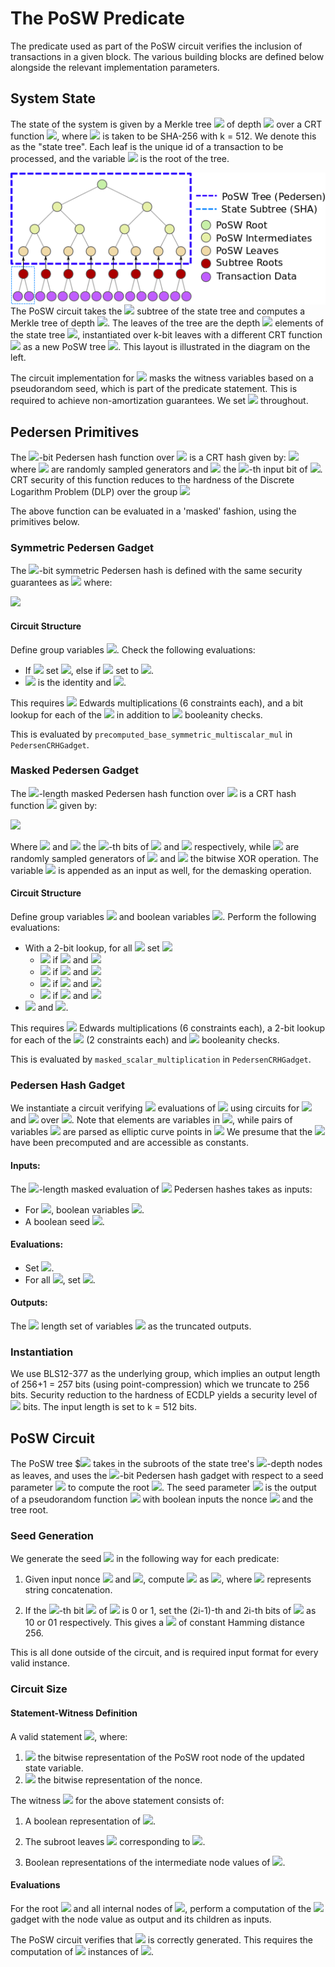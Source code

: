 # The PoSW Predicate

The predicate used as part of the PoSW circuit verifies the inclusion of transactions in a given block. The various building blocks are defined below alongside the relevant implementation parameters.

## System State

The state of the system is given by a Merkle tree <img src="https://render.githubusercontent.com/render/math?math=\mathsf{Tree}_\mathcal{G}(h)"> of depth <img src="https://render.githubusercontent.com/render/math?math=h"> over a CRT function <img src="https://render.githubusercontent.com/render/math?math=\mathcal{G}: \{0,1\}^{k} \rightarrow \{0,1\}^{k/2}">, where <img src="https://render.githubusercontent.com/render/math?math=\mathcal{G}"> is taken to be SHA-256 with k = 512. We denote this as the "state tree". Each leaf is the unique id of a transaction to be processed, and the variable <img src="https://render.githubusercontent.com/render/math?math=\mathsf{state}"> is the root of the tree.

<img align="left" src="Binary_tree.png" style="float:right"></img>

The PoSW circuit takes the <img src="https://render.githubusercontent.com/render/math?math=q \leq d"> subtree of the state tree and computes a Merkle tree of depth <img src="https://render.githubusercontent.com/render/math?math=q">. The leaves of the tree are the depth <img src="https://render.githubusercontent.com/render/math?math=q"> elements of the state tree <img src="https://render.githubusercontent.com/render/math?math=\mathsf{Tree}_\mathcal{H}(h)">, instantiated over k-bit leaves with a different CRT function <img src="https://render.githubusercontent.com/render/math?math=\mathcal{H} : \{0,1\}^{k} \rightarrow \{0,1\}^{k/2}"> as a new PoSW tree <img src="https://render.githubusercontent.com/render/math?math=\mathsf{Tree}_{\mathcal{H}}(q)">. This layout is illustrated in the diagram on the left. 

The circuit implementation for <img src="https://render.githubusercontent.com/render/math?math=\mathcal{H}"> masks the witness variables based on a pseudorandom seed, which is part of the predicate statement. This is required to achieve non-amortization guarantees. We set <img src="https://render.githubusercontent.com/render/math?math=q = 3"> throughout.

## Pedersen Primitives
The <img src="https://render.githubusercontent.com/render/math?math=k">-bit Pedersen hash function over <img src="https://render.githubusercontent.com/render/math?math=\mathbb{G}"> is a CRT hash given by: 
<img src="https://render.githubusercontent.com/render/math?math=\mathcal{H}^G(x) = \prod_{i = 1}^k G_i^{x_i},"> where <img src="https://render.githubusercontent.com/render/math?math=G_i \in \mathbb{G}"> are randomly sampled generators and <img src="https://render.githubusercontent.com/render/math?math=x_i"> the <img src="https://render.githubusercontent.com/render/math?math=i">-th input bit of <img src="https://render.githubusercontent.com/render/math?math=x">. CRT security of this function reduces to the hardness of the Discrete Logarithm Problem (DLP) over the group <img src="https://render.githubusercontent.com/render/math?math=\mathbb{G}.">

The above function can be evaluated in a 'masked' fashion, using the primitives below.

### Symmetric Pedersen Gadget

The <img src="https://render.githubusercontent.com/render/math?math=k">-bit symmetric Pedersen hash is defined with the same security guarantees as <img src="https://render.githubusercontent.com/render/math?math=\mathcal{H}: \{0,1\}^k \rightarrow \mathbb{G}"> where: 

<img src="https://render.githubusercontent.com/render/math?math=\mathcal{H}^H_{sym}(\rho) = \prod_{i = 1}^k H_i^{1 - 2\rho_i}."> 

#### Circuit Structure

Define group variables <img src="https://render.githubusercontent.com/render/math?math=Q = (Q_x, Q_y), h_i = (h^i_x, h^i_y) \in (\mathbb{F}_p^2)^k">. Check the following evaluations:
- If <img src="https://render.githubusercontent.com/render/math?math=\rho_i = 0">  set <img src="https://render.githubusercontent.com/render/math?math=h_i = H_i">, else if <img src="https://render.githubusercontent.com/render/math?math=\rho_i = 1"> set to <img src="https://render.githubusercontent.com/render/math?math=h_i = H_i^{-1}">.
- <img src="https://render.githubusercontent.com/render/math?math=Q_0"> is the identity and <img src="https://render.githubusercontent.com/render/math?math=Q_i = Q_{i-1} \cdot h_i">.

This requires <img src="https://render.githubusercontent.com/render/math?math=k"> Edwards multiplications (6 constraints each), and a bit lookup for each of the <img src="https://render.githubusercontent.com/render/math?math=h_i"> in addition to <img src="https://render.githubusercontent.com/render/math?math=k"> booleanity checks.

This is evaluated by ``precomputed_base_symmetric_multiscalar_mul`` in ``PedersenCRHGadget``.
  

### Masked Pedersen Gadget
The <img src="https://render.githubusercontent.com/render/math?math=k">-length masked Pedersen hash function over <img src="https://render.githubusercontent.com/render/math?math=\mathbb{G}"> is a CRT hash function <img src="https://render.githubusercontent.com/render/math?math=\mathcal{H}_{mask}: \{0,1\}^{k} \times \{0,1\}^k \times \mathbb{G} \rightarrow \mathbb{G}"> given by:

<img src="https://render.githubusercontent.com/render/math?math=\mathcal{H}_{mask}^{G,H}(\rho, x,P) = P \cdot\prod_{i = 1}^k (\mathbb{1}[x_i \oplus \rho_i = 1] G_i^{2x_i - 1} H_i^{2\rho_i -1} + \mathbb{1}[x_i \oplus \rho_i = 0] H_i^{2\rho_i -1})">

Where <img src="https://render.githubusercontent.com/render/math?math=x_i"> and <img src="https://render.githubusercontent.com/render/math?math=\rho_i"> the <img src="https://render.githubusercontent.com/render/math?math=i">-th bits of <img src="https://render.githubusercontent.com/render/math?math=x"> and <img src="https://render.githubusercontent.com/render/math?math=\rho"> respectively, while <img src="https://render.githubusercontent.com/render/math?math=G_i \in \mathbb{G}"> are randomly sampled generators of <img src="https://render.githubusercontent.com/render/math?math=\mathbb{G}"> and <img src="https://render.githubusercontent.com/render/math?math=\oplus"> the bitwise XOR operation. The variable <img src="https://render.githubusercontent.com/render/math?math=P \in \mathbb{G}"> is appended as an input as well, for the demasking operation.

#### Circuit Structure
Define group variables <img src="https://render.githubusercontent.com/render/math?math=Q = (Q_x, Q_y), g_i = (g^i_x, g^i_y) \in (\mathbb{F}_p^2)^k"> and boolean variables <img src="https://render.githubusercontent.com/render/math?math=z \in \mathbb{F}_p^k">. Perform the following evaluations:
- With a 2-bit lookup, for all <img src="https://render.githubusercontent.com/render/math?math=i \in [k]"> set <img src="https://render.githubusercontent.com/render/math?math=g_i :=">
 	- <img src="https://render.githubusercontent.com/render/math?math=H_i^{-1}"> if <img src="https://render.githubusercontent.com/render/math?math=\rho_i = 0"> and <img src="https://render.githubusercontent.com/render/math?math=x_i = 0">
 	 - <img src="https://render.githubusercontent.com/render/math?math=H_i"> if <img src="https://render.githubusercontent.com/render/math?math=\rho_i = 1"> and <img src="https://render.githubusercontent.com/render/math?math=x_i = 1">
 	- <img src="https://render.githubusercontent.com/render/math?math=G_i \cdot H_i^{-1}"> if <img src="https://render.githubusercontent.com/render/math?math=\rho_i = 1"> and <img src="https://render.githubusercontent.com/render/math?math=x_i = 0">
 	- <img src="https://render.githubusercontent.com/render/math?math=G_i^{-1} \cdot H_i"> if <img src="https://render.githubusercontent.com/render/math?math=\rho_i = 0"> and <img src="https://render.githubusercontent.com/render/math?math=x_i = 1">
- <img src="https://render.githubusercontent.com/render/math?math=Q_0 = P"> and <img src="https://render.githubusercontent.com/render/math?math=Q_i = Q_{i-1} \cdot g_i">.

This requires <img src="https://render.githubusercontent.com/render/math?math=k"> Edwards multiplications (6 constraints each), a 2-bit lookup for each of the <img src="https://render.githubusercontent.com/render/math?math=g_i"> (2 constraints each) and <img src="https://render.githubusercontent.com/render/math?math=k"> booleanity checks.

This is evaluated by ``masked_scalar_multiplication`` in ``PedersenCRHGadget``.

### Pedersen Hash Gadget

We instantiate a circuit verifying <img src="https://render.githubusercontent.com/render/math?math=M"> evaluations of <img src="https://render.githubusercontent.com/render/math?math=\mathcal{H}^G"> using circuits for <img src="https://render.githubusercontent.com/render/math?math=\mathcal{H}^{G,H}_{mask}"> and <img src="https://render.githubusercontent.com/render/math?math=\mathcal{H}^H_{sym}"> over <img src="https://render.githubusercontent.com/render/math?math=\mathbb{G}">. Note that elements are variables in <img src="https://render.githubusercontent.com/render/math?math=\mathbb{F}_p">, while pairs of variables <img src="https://render.githubusercontent.com/render/math?math=(z_x,z_y) \in \mathbb{F}_p^2"> are parsed as elliptic curve points in <img src="https://render.githubusercontent.com/render/math?math=\mathbb{G}."> We presume that the <img src="https://render.githubusercontent.com/render/math?math=H_i, G_i \in \mathbb{G}"> have been precomputed and are accessible as constants.

#### Inputs:

The <img src="https://render.githubusercontent.com/render/math?math=k">-length masked evaluation of <img src="https://render.githubusercontent.com/render/math?math=M"> Pedersen hashes takes as inputs:
- For <img src="https://render.githubusercontent.com/render/math?math=i \in [ M ]">, boolean variables <img src="https://render.githubusercontent.com/render/math?math=x^i = \{x^i_1, .., x^i_k\}">. 
- A boolean seed <img src="https://render.githubusercontent.com/render/math?math=\rho \in \{0,1\}^k \subseteq \mathbb{F}^k_p">.
#### Evaluations:
- Set <img src="https://render.githubusercontent.com/render/math?math=z \leftarrow \mathcal{H}^H_{sym}(\rho)">.
-  For all <img src="https://render.githubusercontent.com/render/math?math=i \in [M]">,  set <img src="https://render.githubusercontent.com/render/math?math=(o^x_i, o_i^y) = \mathcal{H}^{G,H}_{mask}(\rho, x^i, z)">.

#### Outputs:
The <img src="https://render.githubusercontent.com/render/math?math=k/2"> length set of variables <img src="https://render.githubusercontent.com/render/math?math=o^{i}_{x}"> as the truncated outputs.

### Instantiation
We use BLS12-377 as the underlying group, which implies an output length of 256+1 = 257 bits (using point-compression) which we truncate to 256 bits. Security reduction to the hardness of ECDLP yields a security level of <img src="https://render.githubusercontent.com/render/math?math=$\lambda \approx 128"> bits. The input length is set to k = 512 bits. 

## PoSW Circuit 

The PoSW tree $<img src="https://render.githubusercontent.com/render/math?math=\mathsf{Tree}_{\mathcal{H}}(q)"> takes in the subroots of the state tree's <img src="https://render.githubusercontent.com/render/math?math=q">-depth nodes as leaves, and uses the <img src="https://render.githubusercontent.com/render/math?math=k">-bit Pedersen hash gadget with respect to a seed parameter <img src="https://render.githubusercontent.com/render/math?math=\rho"> to compute the root <img src="https://render.githubusercontent.com/render/math?math=\mathsf{state}_i">. The seed parameter <img src="https://render.githubusercontent.com/render/math?math=\rho = \mathsf{PRF}(\mathsf{state}_i \| n)"> is the output of a pseudorandom function <img src="https://render.githubusercontent.com/render/math?math=\mathsf{PRF}"> with boolean inputs the nonce <img src="https://render.githubusercontent.com/render/math?math=n"> and the tree root.

### Seed Generation
We generate the seed <img src="https://render.githubusercontent.com/render/math?math=\rho"> in the following way for each predicate:

1. Given input nonce <img src="https://render.githubusercontent.com/render/math?math=n \in \{0,1\}^{256}"> and <img src="https://render.githubusercontent.com/render/math?math=\mathsf{state_i} \in \{0,1\}^{256}$">, compute <img src="https://render.githubusercontent.com/render/math?math=\rho_0 \in \{0,1\}^{256}"> as <img src="https://render.githubusercontent.com/render/math?math=\rho_0 = \mathsf{BLAKE}(n \| \mathsf{state_i})">, where <img src="https://render.githubusercontent.com/render/math?math=\|"> represents string concatenation.

2. If the <img src="https://render.githubusercontent.com/render/math?math=i">-th bit <img src="https://render.githubusercontent.com/render/math?math=\rho_{0,i}"> of <img src="https://render.githubusercontent.com/render/math?math=\rho_0"> is 0 or 1, set the (2i-1)-th and 2i-th bits of <img src="https://render.githubusercontent.com/render/math?math=\rho"> as 10 or 01 respectively. This gives a <img src="https://render.githubusercontent.com/render/math?math=\rho \in \{0,1\}^{512}"> of constant Hamming distance 256.

This is all done outside of the circuit, and is required input format for every valid instance.

### Circuit Size

#### Statement-Witness Definition
A valid statement <img src="https://render.githubusercontent.com/render/math?math=\phi = \langle \mathsf{state}_i, n \rangle \in \{0,1\}^{512} \subset \mathbb{F}_p^{512}">, where: 

1. <img src="https://render.githubusercontent.com/render/math?math=\mathsf{state}_i \in \{0,1\}^{256}"> the bitwise representation of the PoSW root node of the updated state variable.
2. <img src="https://render.githubusercontent.com/render/math?math=n \in \{0,1\}^{256}"> the bitwise representation of the nonce.

The witness <img src="https://render.githubusercontent.com/render/math?math=w"> for the above statement consists of:

1. A boolean representation of <img src="https://render.githubusercontent.com/render/math?math=\rho \in \{0,1\}^{512}">.

2. The subroot leaves <img src="https://render.githubusercontent.com/render/math?math=\{x_i\}_{i = 1}^{2^q}, x_i \in \{0,1\}^{512}"> corresponding to <img src="https://render.githubusercontent.com/render/math?math=\mathsf{state}_i">.

3. Boolean representations of the intermediate node values of <img src="https://render.githubusercontent.com/render/math?math=\mathsf{Tree}_{\mathcal{H}}(q)">.

#### Evaluations

For the root <img src="https://render.githubusercontent.com/render/math?math=\mathsf{state}_i"> and all internal nodes of <img src="https://render.githubusercontent.com/render/math?math=\mathsf{Tree}_{\mathcal{H}}(q)">, perform a computation of the <img src="https://render.githubusercontent.com/render/math?math=\mathcal{H}"> gadget with the node value as output and its children as inputs. 

The PoSW circuit verifies that <img src="https://render.githubusercontent.com/render/math?math=\mathsf{Tree}_{\mathcal{H}}(q)"> is correctly generated. This requires the computation of <img src="https://render.githubusercontent.com/render/math?math=2^{q-1} + 1"> instances of <img src="https://render.githubusercontent.com/render/math?math=\mathcal{H}">.



 
